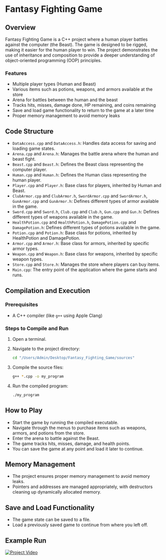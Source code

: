 # Fantasy Fighting Game

## Overview

Fantasy Fighting Game is a C++ project where a human player battles against the computer (the Beast). The game is designed to be rigged, making it easier for the human player to win. The project demonstrates the use of inheritance and composition to provide a deeper understanding of object-oriented programming (OOP) principles.

### Features

- Multiple player types (Human and Beast)
- Various items such as potions, weapons, and armors available at the store
- Arena for battles between the human and the beast
- Tracks hits, misses, damage done, HP remaining, and coins remaining
- Save and load game functionality to return to the game at a later time
- Proper memory management to avoid memory leaks

## Code Structure

- `DataAccess.cpp` and `DataAccess.h`: Handles data access for saving and loading game states.
- `Arena.cpp` and `Arena.h`: Manages the battle arena where the human and beast fight.
- `Beast.cpp` and `Beast.h`: Defines the Beast class representing the computer player.
- `Human.cpp` and `Human.h`: Defines the Human class representing the human player.
- `Player.cpp` and `Player.h`: Base class for players, inherited by Human and Beast.
- `ClubArmor.cpp` and `ClubArmor.h`, `SwordArmor.cpp` and `SwordArmor.h`, `GunArmor.cpp` and `GunArmor.h`: Defines different types of armor available in the game.
- `Sword.cpp` and `Sword.h`, `Club.cpp` and `Club.h`, `Gun.cpp` and `Gun.h`: Defines different types of weapons available in the game.
- `HealthPotion.cpp` and `HealthPotion.h`, `DamagePotion.cpp` and `DamagePotion.h`: Defines different types of potions available in the game.
- `Potion.cpp` and `Potion.h`: Base class for potions, inherited by HealthPotion and DamagePotion.
- `Armor.cpp` and `Armor.h`: Base class for armors, inherited by specific armor types.
- `Weapon.cpp` and `Weapon.h`: Base class for weapons, inherited by specific weapon types.
- `Store.cpp` and `Store.h`: Manages the store where players can buy items.
- `Main.cpp`: The entry point of the application where the game starts and runs.

## Compilation and Execution

### Prerequisites

- A C++ compiler (like `g++` using Apple Clang)

### Steps to Compile and Run

1. Open a terminal.

2. Navigate to the project directory:

    ```sh
    cd "/Users/Admin/Desktop/Fantasy_Fighting_Game/sources"
    ```

3. Compile the source files:

    ```sh
    g++ *.cpp -o my_program
    ```

4. Run the compiled program:

    ```sh
    ./my_program
    ```

## How to Play

- Start the game by running the compiled executable.
- Navigate through the menus to purchase items such as weapons, armors, and potions from the store.
- Enter the arena to battle against the Beast.
- The game tracks hits, misses, damage, and health points.
- You can save the game at any point and load it later to continue.

## Memory Management

- The project ensures proper memory management to avoid memory leaks.
- Pointers and addresses are managed appropriately, with destructors cleaning up dynamically allocated memory.

## Save and Load Functionality

- The game state can be saved to a file.
- Load a previously saved game to continue from where you left off.

## Example Run

[![Project Video](https://img.youtube.com/vi/Bh_nOo4jjD4/0.jpg)](https://youtu.be/Bh_nOo4jjD4)



